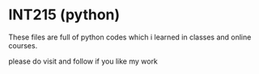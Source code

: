 # INT215 (python)

These files are full of python codes which i learned in classes and online courses.

please do visit and follow if you like my work
